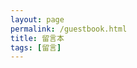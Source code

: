 ```yaml
---
layout: page
permalink: /guestbook.html
title: 留言本
tags: [留言]
---
```

<!-- <div class="comment-guestbook">
  <div id="comment"></div>
</div> -->
